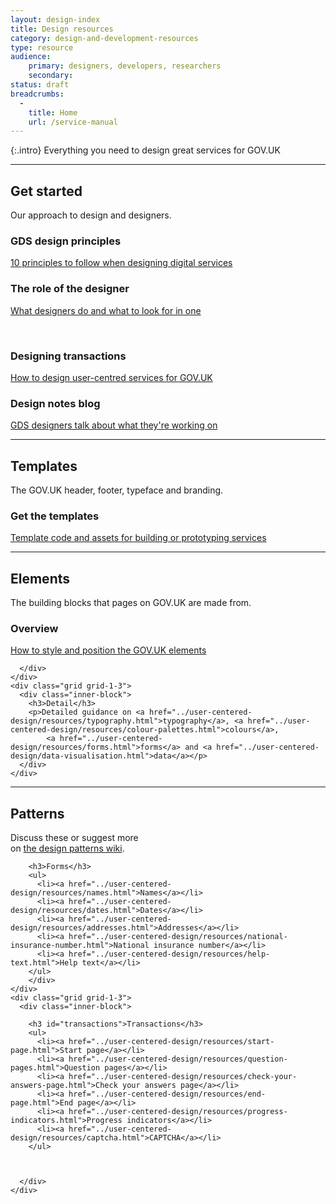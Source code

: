 ```yaml
---
layout: design-index
title: Design resources
category: design-and-development-resources
type: resource
audience:
    primary: designers, developers, researchers
    secondary:
status: draft
breadcrumbs:
  -
    title: Home
    url: /service-manual
---
```


{:.intro}
Everything you need to design great services for GOV.UK

---

<div class="grid-wrapper">
	<div class="grid grid-1-3">
		<div class="inner-block">
		<h2>Get started</h2>
		<p>Our approach to design and designers.</p>
		</div>
	</div>
	<div class="grid grid-1-3">
	  <div class="inner-block">
		<h3>GDS design principles</h3>
		<p><a href="https://www.gov.uk/design-principles">10 principles to follow when designing digital services</a></p>
	  </div>
	</div>
	<div class="grid grid-1-3">
	  <div class="inner-block">
		<h3 class="header">The role of the designer</h3>
		<p><a href="../the-team/designer.html">What designers do and what to look for in one</a></p>
	  </div>
	</div>
</div>

<div class="grid-wrapper">
	<div class="grid grid-1-3">
		<div class="inner-block">
			&nbsp;
		</div>
	</div>
	<div class="grid grid-1-3">
		<div class="inner-block">
		<h3>Designing transactions</h3>
		<p><a href="../user-centered-design/designing-transactions.html">How to design user-centred services for GOV.UK</a></p>
		</div>
	</div>
	<div class="grid grid-1-3">
	  <div class="inner-block">
		<h3>Design notes blog</h3>
		<p><a href="https://designnotes.blog.gov.uk">GDS designers talk about what they're working on</a></p>
	  </div>
	</div>
</div>

<hr>

<div class="grid-wrapper">
	<div class="grid grid-1-3">
	  <div class="inner-block">
		<h2>Templates</h2>
		<p>The GOV.UK header, footer, typeface and branding.</p>
	  </div>
	</div>
	<div class="grid grid-1-3">
	  <div class="inner-block">
		<h3>Get the templates</h3>
		<p><a href="../user-centered-design/resources/page-templates.html">Template code and assets for building or prototyping services</a></p>
	  </div>
	</div>
</div>

<hr>

<div class="grid-wrapper">
	<div class="grid grid-1-3">
	  <div class="inner-block">
		<h2>Elements</h2>
		<p>The building blocks that pages on GOV.UK are made from.</p>
	  </div>
	</div>
	<div class="grid grid-1-3">
	  <div class="inner-block">
	  	<h3>Overview</a></h3>
	  	<p><a href="http://govuk-elements.herokuapp.com/">How to style and position the GOV.UK elements</a></p>

	  </div>
	</div>
	<div class="grid grid-1-3">
	  <div class="inner-block">
	  	<h3>Detail</h3>
	  	<p>Detailed guidance on <a href="../user-centered-design/resources/typography.html">typography</a>, <a href="../user-centered-design/resources/colour-palettes.html">colours</a>,
	  		<a href="../user-centered-design/resources/forms.html">forms</a> and <a href="../user-centered-design/data-visualisation.html">data</a></p>
	  </div>
	</div>
</div>

<hr>

<div class="grid-wrapper">
	<div class="grid grid-1-3">
	  <div class="inner-block">
		<h2>Patterns</h2>
		<p>Discuss these or suggest more <br> on <a href="https://designpatterns.hackpad.com/GOV.UK-design-patterns-0eUk1OdHvql">the design patterns wiki</a>.</p>
	  </div>
	</div>
	<div class="grid grid-1-3">
	  <div class="inner-block">

		<h3>Forms</h3>
		<ul>
		  <li><a href="../user-centered-design/resources/names.html">Names</a></li>
		  <li><a href="../user-centered-design/resources/dates.html">Dates</a></li>
		  <li><a href="../user-centered-design/resources/addresses.html">Addresses</a></li>
		  <li><a href="../user-centered-design/resources/national-insurance-number.html">National insurance number</a></li>
		  <li><a href="../user-centered-design/resources/help-text.html">Help text</a></li>
		</ul>
		</div>
	</div>
	<div class="grid grid-1-3">
	  <div class="inner-block">

		<h3 id="transactions">Transactions</h3>
		<ul>
		  <li><a href="../user-centered-design/resources/start-page.html">Start page</a></li>
		  <li><a href="../user-centered-design/resources/question-pages.html">Question pages</a></li>
		  <li><a href="../user-centered-design/resources/check-your-answers-page.html">Check your answers page</a></li>
		  <li><a href="../user-centered-design/resources/end-page.html">End page</a></li>
		  <li><a href="../user-centered-design/resources/progress-indicators.html">Progress indicators</a></li>
		  <li><a href="../user-centered-design/resources/captcha.html">CAPTCHA</a></li>
		</ul>



	  </div>
	</div>
</div>





<br>
<br>

